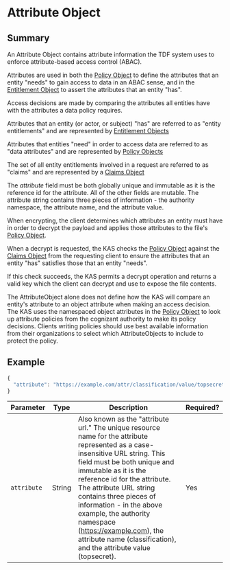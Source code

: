 # Attribute Object

## Summary
An Attribute Object contains attribute information the TDF system uses to enforce attribute-based access control (ABAC). 

Attributes are used in both the [Policy Object](PolicyObject.md) to define the attributes that an entity "needs" to gain access to data in an ABAC sense, 
and in the [Entitlement Object](EntitlementObject.md) to assert the attributes that an entity "has".

Access decisions are made by comparing the attributes all entities have with the attributes a data policy requires.

Attributes that an entity (or actor, or subject) "has" are referred to as "entity entitlements" and are represented by [Entitlement Objects](EntitlementObject.md) 

Attributes that entities "need" in order to access data are referred to as "data attributes" and are represented by [Policy Objects](PolicyObject.md)

The set of all entity entitlements involved in a request are referred to as "claims" and are represented by a [Claims Object](ClaimsObject.md) 

The _attribute_ field must be both globally unique and immutable as it is the reference id for the attribute. 
All of the other fields are mutable. The attribute string contains three pieces of information - the authority namespace, the attribute name, and the attribute value.

When encrypting, the client determines which attributes an entity must have in order to decrypt the payload and applies those attributes to the file's [Policy Object](PolicyObject.md).

When a decrypt is requested, the KAS checks the [Policy Object](PolicyObject.md) against the [Claims Object](ClaimsObject.md) from the requesting client to 
ensure the attributes that an entity "has" satisfies those that an entity "needs".

If this check succeeds, the KAS permits a decrypt operation and returns a valid key which the client can decrypt and use to expose the file contents.

The AttributeObject alone does not define how the KAS will compare an entity's attribute to an object attribute when making an access decision.
The KAS uses the namespaced object attributes in the [Policy Object](PolicyObject.md) to look up attribute policies from the cognizant authority
to make its policy decisions. Clients writing policies should use best available information from their organizations to select which AttributeObjects to include to protect the policy.

## Example

```javascript
{
  "attribute": "https://example.com/attr/classification/value/topsecret"
}
```

|Parameter|Type|Description|Required?|
|---|---|---|---|
|`attribute`|String|Also known as the "attribute url."  The unique resource name for the attribute represented as a case-insensitive URL string. This field must be both unique and immutable as it is the reference id for the attribute. The attribute URL string contains three pieces of information - in the above example, the authority namespace (https://example.com), the attribute name (classification), and the attribute value (topsecret). |Yes|
